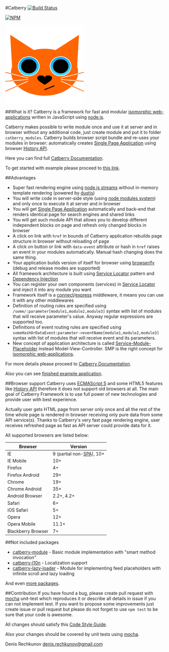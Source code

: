 #Catberry [![Build Status](https://travis-ci.org/catberry/catberry.png?branch=master)](https://travis-ci.org/catberry/catberry)

[![NPM](https://nodei.co/npm/catberry.png)](https://nodei.co/npm/catberry/)

![Catberry](https://raw.githubusercontent.com/catberry/catberry/master/docs/images/logo.png)

##What is it?
Catberry is a framework for fast and modular 
[isomorphic web-applications](docs/isomorphic-applications.md) written in 
JavaScript using [node.js](http://nodejs.org). 

Catberry makes possible to write module once and use it at server and in browser
without any additional code, just create module and put it to folder 
`catberry_modules`. Catberry builds browser script bundle and re-uses your 
modules in browser: automatically creates 
[Single Page Application](http://en.wikipedia.org/wiki/Single-page_application) 
using browser 
[History API](https://developer.mozilla.org/en-US/docs/Web/Guide/API/DOM/Manipulating_the_browser_history).

Here you can find full 
[Catberry Documentation](https://github.com/catberry/catberry/blob/1.3.0/docs/index.md).

To get started with example please proceed to 
[this link](https://github.com/catberry/catberry-cli).

##Advantages
* Super fast rendering engine using 
[node.js streams](http://nodejs.org/api/stream.html#stream_api_for_stream_implementors) 
without in-memory template rendering (powered by [dustjs](https://github.com/linkedin/dustjs))
* You will write code in server-side style 
(using [node modules system](http://nodejs.org/api/modules.html#modules_modules)) 
and only once to execute it at server and in browser
* You will get [Single Page Application](http://en.wikipedia.org/wiki/Single_Page_Application) 
automatically and back-end that renders identical page for search engines 
and shared links
* You will get such module API that allows you to develop different independent 
blocks on page and refresh only changed blocks in browser
* A click on link with `href` in bounds of Catberry application rebuilds page
structure in browser without reloading of page
* A click on button or link with `data-event` attribute or hash in `href` 
raises an event in your modules automatically. Manual hash changing does the same thing.
* Your application builds version of itself for browser using 
[browserify](http://browserify.org) (debug and release modes are supported)
* All framework architecture is built using 
[Service Locator](http://en.wikipedia.org/wiki/Service_locator_pattern) 
pattern and 
[Dependency Injection](http://en.wikipedia.org/wiki/Dependency_injection)
* You can register your own components (services) in 
[Service Locator](http://en.wikipedia.org/wiki/Service_locator_pattern) and 
inject it into any module you want
* Framework itself is a 
[connect](https://github.com/senchalabs/connect)/[express](https://github.com/visionmedia/express) 
middleware, it means you can use it with any other middlewares
* Definition of routing rules are specified using 
`/some/:parameter[module1,module2,module3]` syntax with list of modules that 
will receive parameter's value. Anyway regular expressions are supported too.
* Definitions of event routing rules are specified using 
`someHashOrDataEvent:parameter->eventName[module1,module2,module3]` 
syntax with list of modules that will receive event and its parameters.
* New concept of application architecture is called 
[Service-Module-Placeholder](https://github.com/catberry/catberry/blob/1.3.0/docs/service-module-placeholder.md) 
instead Model-View-Controller. 
SMP is the right concept for [isomorphic web-applications](https://github.com/catberry/catberry/blob/1.3.0/docs/isomorphic-applications.md).

For more details please proceed to [Catberry Documentation](https://github.com/catberry/catberry/blob/1.3.0/docs/index.md).

Also you can see [finished example application](https://github.com/catberry/catberry-cli/tree/master/templates/example).

##Browser support
Catberry uses [ECMAScript 5](http://www.ecma-international.org/ecma-262/5.1/) 
and some HTML5 features like [History API](https://developer.mozilla.org/en-US/docs/Web/Guide/API/DOM/Manipulating_the_browser_history)
therefore it does not support old browsers at all.
The main goal of Catberry Framework is to use full power of new technologies 
and provide user with best experience.

Actually user gets HTML page from server only once and all the rest of the time 
whole page is rendered in browser receiving only pure data from some 
API service(s). Thanks to Catberry's very fast page rendering engine, 
user receives refreshed page as fast as API server could provide data for it.

All supported browsers are listed below:

| Browser			| Version		|
|-------------------|---------------|
| IE				| 9 (partial non-[SPA](http://en.wikipedia.org/wiki/Single-page_application)), 10+	|
| IE Mobile			| 10+			|
| Firefox 			| 4+			|
| Firefox Android	| 29+			|
| Chrome			| 19+			|
| Chrome Android	| 35+			|
| Android Browser	| 2.2+, 4.2+	|
| Safari			| 6+			|
| iOS Safari		| 5+			|
| Opera				| 12+			|
| Opera Mobile		| 11.1+			|
| Blackberry Browser| 7+			|

##Not included packages
* [catberry-module](https://www.npmjs.org/package/catberry-module) - 
Basic module implementation with "smart method invocation"
* [catberry-l10n](https://www.npmjs.org/package/catberry-l10n) - 
Localization support
* [catberry-lazy-loader](https://www.npmjs.org/package/catberry-lazy-loader) - 
Module for implementing feed placeholders with infinite scroll and lazy loading

And even [more packages](https://www.npmjs.org/search?q=catberry).

##Contribution
If you have found a bug, please create pull request with [mocha](https://www.npmjs.org/package/mocha) 
unit-test which reproduces it or describe all details in issue if you can not 
implement test. If you want to propose some improvements just create issue or 
pull request but please do not forget to use `npm test` to be sure that your 
code is awesome.

All changes should satisfy this [Code Style Guide](https://github.com/catberry/catberry/blob/1.3.0/docs/code-style-guide.md).

Also your changes should be covered by unit tests using [mocha](https://www.npmjs.org/package/mocha).

Denis Rechkunov <denis.rechkunov@gmail.com>